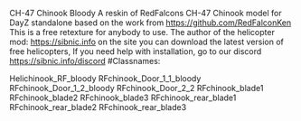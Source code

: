 CH-47 Chinook Bloody
A reskin of RedFalcons CH-47 Chinook model for DayZ standalone based on the work from https://github.com/RedFalconKen This is a free retexture for anybody to use.
The author of the helicopter mod: https://sibnic.info on the site you can download the latest version of free helicopters, If you need help with installation, go to our discord https://sibnic.info/discord
#Classnames:

Helichinook_RF_bloody
RFchinook_Door_1_1_bloody
RFchinook_Door_1_2_bloody
RFchinook_Door_2_2
RFchinook_blade1
RFchinook_blade2
RFchinook_blade3
RFchinook_rear_blade1
RFchinook_rear_blade2
RFchinook_rear_blade3
